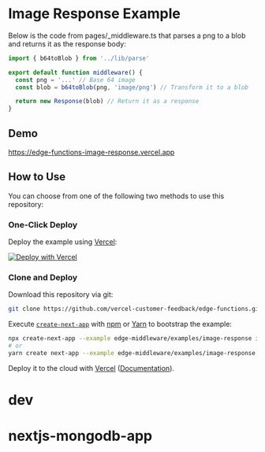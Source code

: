# Image Response Example

Below is the code from pages/\_middleware.ts that parses a png to a blob and returns it as the response body:

```js
import { b64toBlob } from '../lib/parse'

export default function middleware() {
  const png = '...' // Base 64 image
  const blob = b64toBlob(png, 'image/png') // Transform it to a blob

  return new Response(blob) // Return it as a response
}
```

## Demo

https://edge-functions-image-response.vercel.app

## How to Use

You can choose from one of the following two methods to use this repository:

### One-Click Deploy

Deploy the example using [Vercel](https://vercel.com?utm_source=github&utm_medium=readme&utm_campaign=next-example):

[![Deploy with Vercel](https://vercel.com/button)](https://vercel.com/new/git/external?repository-url=https://github.com/mikeycalendo/soda-machine&project-name=soda-machine&repository-name=soda-machine)

### Clone and Deploy

Download this repository via git:

```bash
git clone https://github.com/vercel-customer-feedback/edge-functions.git
```

Execute [`create-next-app`](https://github.com/vercel/next.js/tree/canary/packages/create-next-app) with [npm](https://docs.npmjs.com/cli/init) or [Yarn](https://yarnpkg.com/lang/en/docs/cli/create/) to bootstrap the example:

```bash
npx create-next-app --example edge-middleware/examples/image-response image-response
# or
yarn create next-app --example edge-middleware/examples/image-response image-response
```

Deploy it to the cloud with [Vercel](https://vercel.com/new?utm_source=github&utm_medium=readme&utm_campaign=edge-middleware-eap) ([Documentation](https://nextjs.org/docs/deployment)).
# dev
# nextjs-mongodb-app
